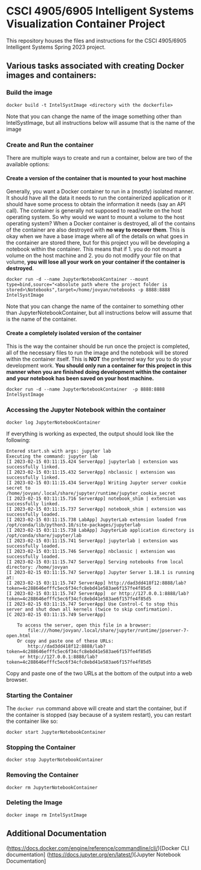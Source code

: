 # CSCI 4905/6905 Intelligent Systems Visualization Container Project
This repository houses the files and instructions for the CSCI 4905/6905 Intelligent Systems Spring 2023 project. 


## Various tasks associated with creating Docker images and containers:

### Build the image 
```
docker build -t IntelSystImage <directory with the dockerfile>
```

Note that you can change the name of the image something other than IntelSystImage, but all instructions below will assume that is the name of the image

### Create and Run the container
There are multiple ways to create and run a container, below are two of the available options:

#### Create a version of the container that is mounted to your host machine
Generally, you want a Docker container to run in a (mostly) isolated manner. It should have all the data it needs to run the containerized application or it should have some process to obtain the information it needs (say an API call). The container is generally not supposed to read/write on the host operating system. So why would we want to mount a volume to the host operating system? When a Docker container is destroyed, all of the contains of the container are also destroyed with **no way to recover them**.  This is okay when we have a base image where all of the details on what goes in the container are stored there, but for this project you will be developing a notebook within the container. This means that if 1. you do not mount a volume on the host machine and 2. you do not modify your file on that volume, **you will lose all your work on your container if the container is destroyed**. 

```
docker run -d --name JupyterNotebookContainer --mount type=bind,source="<absolute path where the project folder is stored>\Notebooks",target=/home/jovyan/notebooks -p 8888:8888 IntelSystImage
```

Note that you can change the name of the container to something other than JupyterNotebookContainer, but all instructions below will assume that is the name of the container. 

#### Create a completely isolated version of the container
This is the way the container should be run once the project is completed, all of the necessary files to run the image and the notebook will be stored within the container itself. This is **NOT** the preferred way for you to do your development work. **You should only run a container for this project in this manner when you are finished doing development within the container and your notebook has been saved on your host machine.**

```
docker run -d --name JupyterNotebookContainer  -p 8888:8888 IntelSystImage
```

### Accessing the Jupyter Notebook within the container

```
docker log JupyterNotebookContainer 
```

If everything is working as expected, the output should look like the following: 

```
Entered start.sh with args: jupyter lab
Executing the command: jupyter lab
[I 2023-02-15 03:11:15.424 ServerApp] jupyterlab | extension was successfully linked.
[I 2023-02-15 03:11:15.432 ServerApp] nbclassic | extension was successfully linked.
[I 2023-02-15 03:11:15.434 ServerApp] Writing Jupyter server cookie secret to /home/jovyan/.local/share/jupyter/runtime/jupyter_cookie_secret
[I 2023-02-15 03:11:15.716 ServerApp] notebook_shim | extension was successfully linked.
[I 2023-02-15 03:11:15.737 ServerApp] notebook_shim | extension was successfully loaded.
[I 2023-02-15 03:11:15.738 LabApp] JupyterLab extension loaded from /opt/conda/lib/python3.10/site-packages/jupyterlab
[I 2023-02-15 03:11:15.738 LabApp] JupyterLab application directory is /opt/conda/share/jupyter/lab
[I 2023-02-15 03:11:15.741 ServerApp] jupyterlab | extension was successfully loaded.
[I 2023-02-15 03:11:15.746 ServerApp] nbclassic | extension was successfully loaded.
[I 2023-02-15 03:11:15.747 ServerApp] Serving notebooks from local directory: /home/jovyan
[I 2023-02-15 03:11:15.747 ServerApp] Jupyter Server 1.18.1 is running at:
[I 2023-02-15 03:11:15.747 ServerApp] http://dad3dd418f12:8888/lab?token=4c288646efffc5ec6f34cfc8ebd41e583ae6f157fe4f85d5
[I 2023-02-15 03:11:15.747 ServerApp]  or http://127.0.0.1:8888/lab?token=4c288646efffc5ec6f34cfc8ebd41e583ae6f157fe4f85d5
[I 2023-02-15 03:11:15.747 ServerApp] Use Control-C to stop this server and shut down all kernels (twice to skip confirmation).
[C 2023-02-15 03:11:15.749 ServerApp]

    To access the server, open this file in a browser:
        file:///home/jovyan/.local/share/jupyter/runtime/jpserver-7-open.html
    Or copy and paste one of these URLs:
        http://dad3dd418f12:8888/lab?token=4c288646efffc5ec6f34cfc8ebd41e583ae6f157fe4f85d5
     or http://127.0.0.1:8888/lab?token=4c288646efffc5ec6f34cfc8ebd41e583ae6f157fe4f85d5
```

Copy and paste one of the two URLs at the bottom of the output into a web browser. 

### Starting the Container 
The ```docker run``` command above will create and start the container, but if the container is stopped (say because of a system restart), you can restart the container like so:
```
docker start JupyterNotebookContainer
```

### Stopping the Container
```
docker stop JupyterNotebookContainer
```

### Removing the Container
```
docker rm JupyterNotebookContainer
```

### Deleting the Image
```
docker image rm IntelSystImage
```

## Additional Documentation
(https://docs.docker.com/engine/reference/commandline/cli/)[Docker CLI documentation]
(https://docs.jupyter.org/en/latest/)[Jupyter Notebook Documentation]